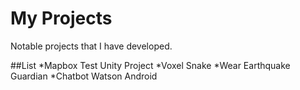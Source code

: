 # My Projects
Notable projects that I have developed.

##List
*Mapbox Test Unity Project
*Voxel Snake
*Wear Earthquake Guardian
*Chatbot Watson Android
